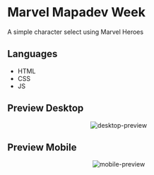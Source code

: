 # Marvel Mapadev Week

A simple character select using Marvel Heroes

## Languages 

- HTML
- CSS
- JS

## Preview Desktop
<div align="center">
   <img src="https://i.ibb.co/V3dK0VC/desktop.png" alt="desktop-preview">       
</div>
 
## Preview Mobile
<div align="center">
   <img src="https://i.ibb.co/gWF2wPK/mobile.png" alt="mobile-preview">          
</div>

